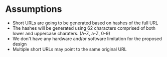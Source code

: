 # Assumptions
* Short URLs are going to be generated based on hashes of the full URL
* The hashes will be generated using 62 characters comprised of both lower and uppercase charaters. (A-Z, a-Z, 0-9)
* We don't have any hardware and/or software limitation for the proposed design
* Multiple short URLs may point to the same original URL
